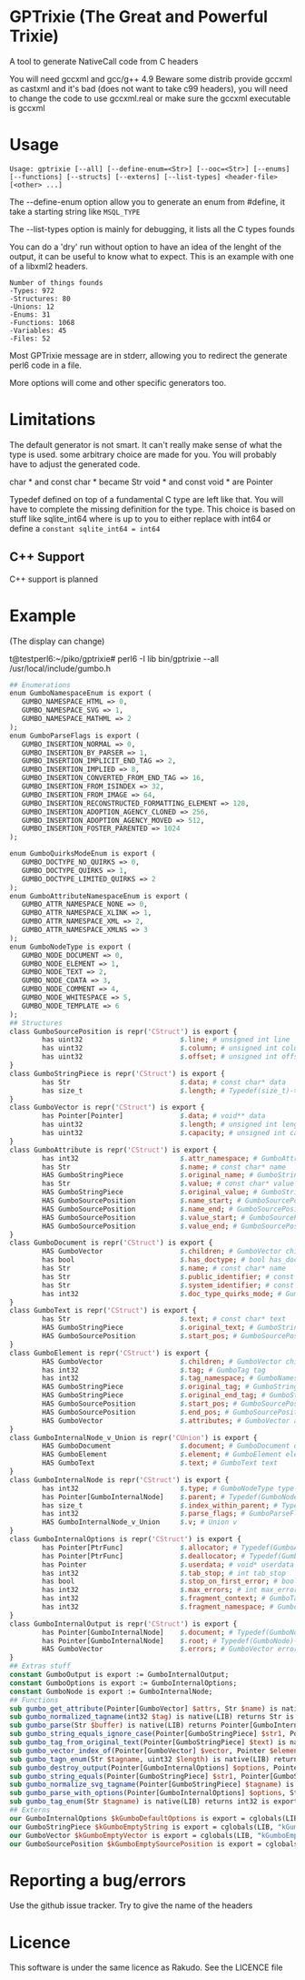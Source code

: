 # GPTrixie (The Great and Powerful Trixie)

A tool to generate NativeCall code from C headers

You will need gccxml and gcc/g++ 4.9
Beware some distrib provide gccxml as castxml and it's bad (does not want to take c99 headers), you will need to change the code to use gccxml.real
or make sure the gccxml executable is gccxml

# Usage

`Usage:
gptrixie [--all] [--define-enum=<Str>] [--ooc=<Str>] [--enums] [--functions] [--structs] [--externs] [--list-types] <header-file> [<other> ...]
`

The --define-enum option allow you to generate an enum from #define, it take a starting string like `MSQL_TYPE`

The --list-types option is mainly for debugging, it lists all the C types founds

You can do a 'dry' run without option to have an idea of the lenght of the output, it can be useful
to know what to expect. This is an example with one of a libxml2 headers.

```
Number of things founds
-Types: 972
-Structures: 80
-Unions: 12
-Enums: 31
-Functions: 1068
-Variables: 45
-Files: 52
```

Most GPTrixie message are in stderr, allowing you to redirect the generate perl6 code in a file.

More options will come and other specific generators too.

# Limitations

The default generator is not smart. It can't really make sense of what the type is used. some arbitrary
choice are made for you. You will probably have to adjust the generated code.

char * and const char * became Str
void * and const void * are Pointer

Typedef defined on top of a fundamental C type are left like that. You will have to complete the missing
definition for the type. This choice is based on stuff like sqlite_int64 where is up to you to either
replace with int64 or define a `constant sqlite_int64 = int64`


## C++ Support

C++ support is planned

# Example

(The display can change)

 t@testperl6:~/piko/gptrixie# perl6  -I lib bin/gptrixie --all /usr/local/include/gumbo.h
 

```perl
## Enumerations
enum GumboNamespaceEnum is export (
   GUMBO_NAMESPACE_HTML => 0,
   GUMBO_NAMESPACE_SVG => 1,
   GUMBO_NAMESPACE_MATHML => 2
);
enum GumboParseFlags is export (
   GUMBO_INSERTION_NORMAL => 0,
   GUMBO_INSERTION_BY_PARSER => 1,
   GUMBO_INSERTION_IMPLICIT_END_TAG => 2,
   GUMBO_INSERTION_IMPLIED => 8,
   GUMBO_INSERTION_CONVERTED_FROM_END_TAG => 16,
   GUMBO_INSERTION_FROM_ISINDEX => 32,
   GUMBO_INSERTION_FROM_IMAGE => 64,
   GUMBO_INSERTION_RECONSTRUCTED_FORMATTING_ELEMENT => 128,
   GUMBO_INSERTION_ADOPTION_AGENCY_CLONED => 256,
   GUMBO_INSERTION_ADOPTION_AGENCY_MOVED => 512,
   GUMBO_INSERTION_FOSTER_PARENTED => 1024
);

enum GumboQuirksModeEnum is export (
   GUMBO_DOCTYPE_NO_QUIRKS => 0,
   GUMBO_DOCTYPE_QUIRKS => 1,
   GUMBO_DOCTYPE_LIMITED_QUIRKS => 2
);
enum GumboAttributeNamespaceEnum is export (
   GUMBO_ATTR_NAMESPACE_NONE => 0,
   GUMBO_ATTR_NAMESPACE_XLINK => 1,
   GUMBO_ATTR_NAMESPACE_XML => 2,
   GUMBO_ATTR_NAMESPACE_XMLNS => 3
);
enum GumboNodeType is export (
   GUMBO_NODE_DOCUMENT => 0,
   GUMBO_NODE_ELEMENT => 1,
   GUMBO_NODE_TEXT => 2,
   GUMBO_NODE_CDATA => 3,
   GUMBO_NODE_COMMENT => 4,
   GUMBO_NODE_WHITESPACE => 5,
   GUMBO_NODE_TEMPLATE => 6
);
## Structures
class GumboSourcePosition is repr('CStruct') is export {
        has uint32                        $.line; # unsigned int line
        has uint32                        $.column; # unsigned int column
        has uint32                        $.offset; # unsigned int offset
}
class GumboStringPiece is repr('CStruct') is export {
        has Str                           $.data; # const char* data
        has size_t                        $.length; # Typedef(size_t)->|unsigned int| length
}
class GumboVector is repr('CStruct') is export {
        has Pointer[Pointer]              $.data; # void** data
        has uint32                        $.length; # unsigned int length
        has uint32                        $.capacity; # unsigned int capacity
}
class GumboAttribute is repr('CStruct') is export {
        has int32                         $.attr_namespace; # GumboAttributeNamespaceEnum attr_namespace
        has Str                           $.name; # const char* name
        HAS GumboStringPiece              $.original_name; # GumboStringPiece original_name
        has Str                           $.value; # const char* value
        HAS GumboStringPiece              $.original_value; # GumboStringPiece original_value
        HAS GumboSourcePosition           $.name_start; # GumboSourcePosition name_start
        HAS GumboSourcePosition           $.name_end; # GumboSourcePosition name_end
        HAS GumboSourcePosition           $.value_start; # GumboSourcePosition value_start
        HAS GumboSourcePosition           $.value_end; # GumboSourcePosition value_end
}
class GumboDocument is repr('CStruct') is export {
        HAS GumboVector                   $.children; # GumboVector children
        has bool                          $.has_doctype; # bool has_doctype
        has Str                           $.name; # const char* name
        has Str                           $.public_identifier; # const char* public_identifier
        has Str                           $.system_identifier; # const char* system_identifier
        has int32                         $.doc_type_quirks_mode; # GumboQuirksModeEnum doc_type_quirks_mode
}
class GumboText is repr('CStruct') is export {
        has Str                           $.text; # const char* text
        HAS GumboStringPiece              $.original_text; # GumboStringPiece original_text
        HAS GumboSourcePosition           $.start_pos; # GumboSourcePosition start_pos
}
class GumboElement is repr('CStruct') is export {
        HAS GumboVector                   $.children; # GumboVector children
        has int32                         $.tag; # GumboTag tag
        has int32                         $.tag_namespace; # GumboNamespaceEnum tag_namespace
        HAS GumboStringPiece              $.original_tag; # GumboStringPiece original_tag
        HAS GumboStringPiece              $.original_end_tag; # GumboStringPiece original_end_tag
        HAS GumboSourcePosition           $.start_pos; # GumboSourcePosition start_pos
        HAS GumboSourcePosition           $.end_pos; # GumboSourcePosition end_pos
        HAS GumboVector                   $.attributes; # GumboVector attributes
}
class GumboInternalNode_v_Union is repr('CUnion') is export {
        HAS GumboDocument                 $.document; # GumboDocument document
        HAS GumboElement                  $.element; # GumboElement element
        HAS GumboText                     $.text; # GumboText text
}
class GumboInternalNode is repr('CStruct') is export {
        has int32                         $.type; # GumboNodeType type
        has Pointer[GumboInternalNode]    $.parent; # Typedef(GumboNode)->|GumboInternalNode|* parent
        has size_t                        $.index_within_parent; # Typedef(size_t)->|unsigned int| index_within_parent
        has int32                         $.parse_flags; # GumboParseFlags parse_flags
        HAS GumboInternalNode_v_Union     $.v; # Union v
}
class GumboInternalOptions is repr('CStruct') is export {
        has Pointer[PtrFunc]              $.allocator; # Typedef(GumboAllocatorFunction)->|PtrFunc*| allocator
        has Pointer[PtrFunc]              $.deallocator; # Typedef(GumboDeallocatorFunction)->|PtrFunc*| deallocator
        has Pointer                       $.userdata; # void* userdata
        has int32                         $.tab_stop; # int tab_stop
        has bool                          $.stop_on_first_error; # bool stop_on_first_error
        has int32                         $.max_errors; # int max_errors
        has int32                         $.fragment_context; # GumboTag fragment_context
        has int32                         $.fragment_namespace; # GumboNamespaceEnum fragment_namespace
}
class GumboInternalOutput is repr('CStruct') is export {
        has Pointer[GumboInternalNode]    $.document; # Typedef(GumboNode)->|GumboInternalNode|* document
        has Pointer[GumboInternalNode]    $.root; # Typedef(GumboNode)->|GumboInternalNode|* root
        HAS GumboVector                   $.errors; # GumboVector errors
}
## Extras stuff
constant GumboOutput is export := GumboInternalOutput;
constant GumboOptions is export := GumboInternalOptions;
constant GumboNode is export := GumboInternalNode;
## Functions
sub gumbo_get_attribute(Pointer[GumboVector] $attrs, Str $name) is native(LIB) returns Pointer[GumboAttribute] is export { * }
sub gumbo_normalized_tagname(int32 $tag) is native(LIB) returns Str is export { * }
sub gumbo_parse(Str $buffer) is native(LIB) returns Pointer[GumboInternalOutput] is export { * }
sub gumbo_string_equals_ignore_case(Pointer[GumboStringPiece] $str1, Pointer[GumboStringPiece] $str2) is native(LIB) returns bool is export { * }
sub gumbo_tag_from_original_text(Pointer[GumboStringPiece] $text) is native(LIB)  is export { * }
sub gumbo_vector_index_of(Pointer[GumboVector] $vector, Pointer $element) is native(LIB) returns int32 is export { * }
sub gumbo_tagn_enum(Str $tagname, uint32 $length) is native(LIB) returns int32 is export { * }
sub gumbo_destroy_output(Pointer[GumboInternalOptions] $options, Pointer[GumboInternalOutput] $output) is native(LIB)  is export { * }
sub gumbo_string_equals(Pointer[GumboStringPiece] $str1, Pointer[GumboStringPiece] $str2) is native(LIB) returns bool is export { * }
sub gumbo_normalize_svg_tagname(Pointer[GumboStringPiece] $tagname) is native(LIB) returns Str is export { * }
sub gumbo_parse_with_options(Pointer[GumboInternalOptions] $options, Str $buffer, size_t $buffer_length) is native(LIB) returns Pointer[GumboInternalOutput] is export { * }
sub gumbo_tag_enum(Str $tagname) is native(LIB) returns int32 is export { * }
## Externs
our GumboInternalOptions $kGumboDefaultOptions is export = cglobals(LIB, "kGumboDefaultOptions", GumboInternalOptions);
our GumboStringPiece $kGumboEmptyString is export = cglobals(LIB, "kGumboEmptyString", GumboStringPiece);
our GumboVector $kGumboEmptyVector is export = cglobals(LIB, "kGumboEmptyVector", GumboVector);
our GumboSourcePosition $kGumboEmptySourcePosition is export = cglobals(LIB, "kGumboEmptySourcePosition", GumboSourcePosition);

```

# Reporting a bug/errors

Use the github issue tracker. Try to give the name of the headers


# Licence

This software is under the same licence as Rakudo. See the LICENCE file
